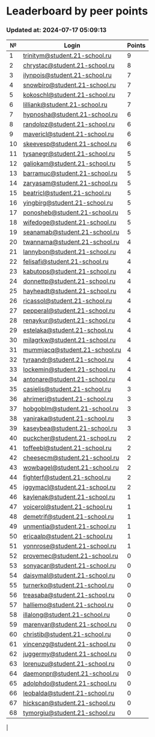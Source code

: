 # Leaderboard by peer points

### Updated at: 2024-07-17 05:09:13

| № | Login | Points |
|---|-------|--------|
|1|trinitym@student.21-school.ru|9|
|2|chrystac@student.21-school.ru|8|
|3|ilynpois@student.21-school.ru|7|
|4|snowbiro@student.21-school.ru|7|
|5|kokoschl@student.21-school.ru|7|
|6|lilliank@student.21-school.ru|7|
|7|hypnosha@student.21-school.ru|6|
|8|randolpz@student.21-school.ru|6|
|9|mavericl@student.21-school.ru|6|
|10|skeevesp@student.21-school.ru|6|
|11|tysanegr@student.21-school.ru|5|
|12|galiokam@student.21-school.ru|5|
|13|barramuc@student.21-school.ru|5|
|14|zaryasam@student.21-school.ru|5|
|15|beatricl@student.21-school.ru|5|
|16|yingbirg@student.21-school.ru|5|
|17|ponosheb@student.21-school.ru|5|
|18|wifedoge@student.21-school.ru|5|
|19|seanamab@student.21-school.ru|5|
|20|twannama@student.21-school.ru|4|
|21|lannybon@student.21-school.ru|4|
|22|felisafi@student.21-school.ru|4|
|23|kabutops@student.21-school.ru|4|
|24|donnettp@student.21-school.ru|4|
|25|hayheadt@student.21-school.ru|4|
|26|ricassol@student.21-school.ru|4|
|27|pepperal@student.21-school.ru|4|
|28|renaykur@student.21-school.ru|4|
|29|estelaka@student.21-school.ru|4|
|30|milagrkw@student.21-school.ru|4|
|31|mummjacq@student.21-school.ru|4|
|32|tyraandr@student.21-school.ru|4|
|33|lockemin@student.21-school.ru|4|
|34|antonare@student.21-school.ru|4|
|35|casielis@student.21-school.ru|3|
|36|ahrimeri@student.21-school.ru|3|
|37|hobgoblm@student.21-school.ru|3|
|38|yaniraka@student.21-school.ru|3|
|39|kaseybea@student.21-school.ru|3|
|40|puckcher@student.21-school.ru|2|
|41|toffeebl@student.21-school.ru|2|
|42|cheesecm@student.21-school.ru|2|
|43|wowbagel@student.21-school.ru|2|
|44|fighterf@student.21-school.ru|2|
|45|iggymacl@student.21-school.ru|2|
|46|kaylenak@student.21-school.ru|1|
|47|voicerol@student.21-school.ru|1|
|48|demetrif@student.21-school.ru|1|
|49|unmentia@student.21-school.ru|1|
|50|ericaalp@student.21-school.ru|1|
|51|yonnrose@student.21-school.ru|1|
|52|provemec@student.21-school.ru|0|
|53|sonyacar@student.21-school.ru|0|
|54|daisymal@student.21-school.ru|0|
|55|turnerko@student.21-school.ru|0|
|56|treasaba@student.21-school.ru|0|
|57|halliemo@student.21-school.ru|0|
|58|illalong@student.21-school.ru|0|
|59|marenvar@student.21-school.ru|0|
|60|christib@student.21-school.ru|0|
|61|vincenzg@student.21-school.ru|0|
|62|juggermy@student.21-school.ru|0|
|63|lorenuzu@student.21-school.ru|0|
|64|daemonpr@student.21-school.ru|0|
|65|adolphdo@student.21-school.ru|0|
|66|leobalda@student.21-school.ru|0|
|67|hickscan@student.21-school.ru|0|
|68|tymorgiu@student.21-school.ru|0|
|
